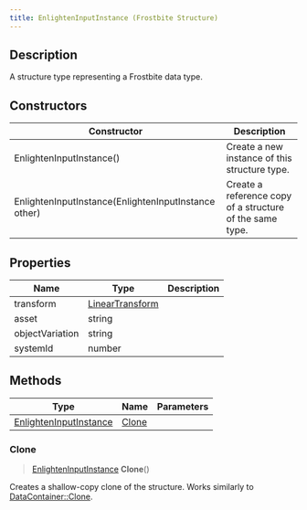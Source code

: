 ```yaml
---
title: EnlightenInputInstance (Frostbite Structure)
---
```

## Description

A structure type representing a Frostbite data type.

## Constructors

| Constructor                                          | Description                                              |
| ---------------------------------------------------- | -------------------------------------------------------- |
| EnlightenInputInstance()                             | Create a new instance of this structure type.            |
| EnlightenInputInstance(EnlightenInputInstance other) | Create a reference copy of a structure of the same type. |

## Properties

| Name            | Type                                                    | Description |
| --------------- | ------------------------------------------------------- | ----------- |
| transform       | [LinearTransform](/vext/ref/cls/shr/LinearTransform) |             |
| asset           | string                                                  |             |
| objectVariation | string                                                  |             |
| systemId        | number                                                  |             |

## Methods

| Type                                             | Name            | Parameters |
| ------------------------------------------------ | --------------- | ---------- |
| [EnlightenInputInstance](EnlightenInputInstance) | [Clone](#clone) |            |

### Clone

> [EnlightenInputInstance](EnlightenInputInstance) **Clone**()

Creates a shallow-copy clone of the structure. Works similarly to [DataContainer::Clone](/vext/ref/cls/shr/datacontainer#clone).
